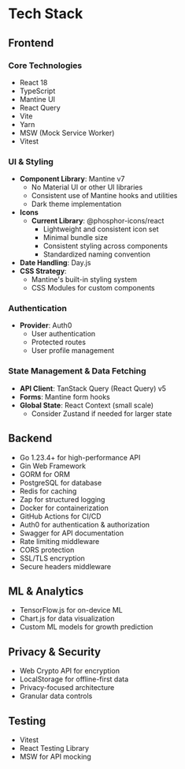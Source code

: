 # Tech Stack

## Frontend

### Core Technologies
-   React 18
-   TypeScript
-   Mantine UI
-   React Query
-   Vite
-   Yarn
-   MSW (Mock Service Worker)
-   Vitest

### UI & Styling
- **Component Library**: Mantine v7
  - No Material UI or other UI libraries
  - Consistent use of Mantine hooks and utilities
  - Dark theme implementation
- **Icons**
  - **Current Library**: @phosphor-icons/react
    - Lightweight and consistent icon set
    - Minimal bundle size
    - Consistent styling across components
    - Standardized naming convention
- **Date Handling**: Day.js
- **CSS Strategy**: 
  - Mantine's built-in styling system
  - CSS Modules for custom components

### Authentication
- **Provider**: Auth0
  - User authentication
  - Protected routes
  - User profile management

### State Management & Data Fetching
- **API Client**: TanStack Query (React Query) v5
- **Forms**: Mantine form hooks
- **Global State**: React Context (small scale)
  - Consider Zustand if needed for larger state

## Backend

-   Go 1.23.4+ for high-performance API
-   Gin Web Framework
-   GORM for ORM
-   PostgreSQL for database
-   Redis for caching
-   Zap for structured logging
-   Docker for containerization
-   GitHub Actions for CI/CD
-   Auth0 for authentication & authorization
-   Swagger for API documentation
-   Rate limiting middleware
-   CORS protection
-   SSL/TLS encryption
-   Secure headers middleware

## ML & Analytics

-   TensorFlow.js for on-device ML
-   Chart.js for data visualization
-   Custom ML models for growth prediction

## Privacy & Security

-   Web Crypto API for encryption
-   LocalStorage for offline-first data
-   Privacy-focused architecture
-   Granular data controls

## Testing
- Vitest
- React Testing Library
- MSW for API mocking
